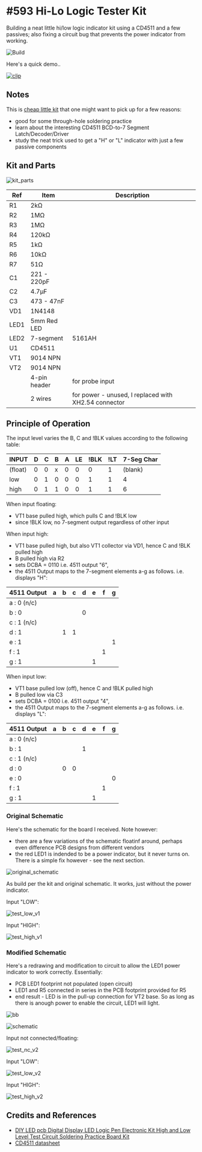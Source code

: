 # #593 Hi-Lo Logic Tester Kit

Building a neat little hi/low logic indicator kit using a CD4511 and a few passives; also fixing a circuit bug that prevents the power indicator from working.

![Build](./assets/HiLoLogicTesterKit_build.jpg?raw=true)

Here's a quick demo..

[![clip](https://img.youtube.com/vi/dCGLZiIZdKA/0.jpg)](https://www.youtube.com/watch?v=dCGLZiIZdKA)

## Notes

This is [cheap little kit](https://www.aliexpress.com/item/1005002086586805.html) that one might want to pick up for a few reasons:

* good for some through-hole soldering practice
* learn about the interesting CD4511 BCD-to-7 Segment Latch/Decoder/Driver
* study the neat trick used to get a "H" or "L" indicator with just a few passive components

## Kit and Parts

![kit_parts](./assets/kit_parts.jpg?raw=true)

| Ref | Item | Description |
|-----|------|-------|
| R1  |  2kΩ | |
| R2  |  1MΩ | |
| R3  |  1MΩ | |
| R4  |  120kΩ | |
| R5  |  1kΩ | |
| R6  |  10kΩ | |
| R7  |  51Ω | |
| C1  |  221  - 220pF | |
| C2  |  4.7µF | |
| C3  |  473 - 47nF | |
| VD1 |  1N4148 | |
| LED1 |  5mm Red LED| |
| LED2 |  7-segment| 5161AH |
| U1 |   CD4511 | |
| VT1 |   9014 NPN | |
| VT2 |   9014 NPN | |
|     | 4-pin header | for probe input |
|     | 2 wires | for power - unused, I replaced with XH2.54 connector |

## Principle of Operation

The input level varies the B, C and !BLK values according to the following table:

| INPUT   | D   | C   | B   | A   | LE  | !BLK | !LT  | 7-Seg Char |
|---------|-----|-----|-----|-----|-----|------|------|------------|
| (float) | 0   | 0   | x   | 0   | 0   | 0    | 1    | (blank)    |
| low     | 0   | 1   | 0   | 0   | 0   | 1    | 1    | 4          |
| high    | 0   | 1   | 1   | 0   | 0   | 1    | 1    | 6          |

When input floating:

* VT1 base pulled high, which pulls C and !BLK low
* since !BLK low, no 7-segment output regardless of other input

When input high:

* VT1 base pulled high, but also VT1 collector via VD1, hence C and !BLK pulled high
* B pulled high via R2
* sets DCBA = 0110 i.e. 4511 output "6",
* the 4511 Output maps to the 7-segment elements a-g as follows. i.e. displays "H":

| 4511 Output | a | b | c | d | e | f | g |
|-------------|---|---|---|---|---|---|---|
| a : 0 (n/c) |   |   |   |   |   |   |   |
| b : 0       |   |   |   | 0 |   |   |   |
| c : 1 (n/c) |   |   |   |   |   |   |   |
| d : 1       |   | 1 | 1 |   |   |   |   |
| e : 1       |   |   |   |   |   |   | 1 |
| f : 1       |   |   |   |   |   | 1 |   |
| g : 1       |   |   |   |   | 1 |   |   |

When input low:

* VT1 base pulled low (off), hence C and !BLK pulled high
* B pulled low via C3
* sets DCBA = 0100 i.e. 4511 output "4",
* the 4511 Output maps to the 7-segment elements a-g as follows. i.e. displays "L":

| 4511 Output | a | b | c | d | e | f | g |
|-------------|---|---|---|---|---|---|---|
| a : 0 (n/c) |   |   |   |   |   |   |   |
| b : 1       |   |   |   | 1 |   |   |   |
| c : 1 (n/c) |   |   |   |   |   |   |   |
| d : 0       |   | 0 | 0 |   |   |   |   |
| e : 0       |   |   |   |   |   |   | 0 |
| f : 1       |   |   |   |   |   | 1 |   |
| g : 1       |   |   |   |   | 1 |   |   |


### Original Schematic

Here's the schematic for the board I received. Note however:

* there are a few variations of the schematic floatinf around, perhaps even difference PCB designs from different vendors
* the red LED1 is indended to be a power indicator, but it never turns on. There is a simple fix however - see the next section.

![original_schematic](./assets/original_schematic.jpg?raw=true)

As build per the kit and original schematic. It works, just without the power indicator.

Input "LOW":

![test_low_v1](./assets/test_low_v1.jpg?raw=true)

Input "HIGH":

![test_high_v1](./assets/test_high_v1.jpg?raw=true)


### Modified Schematic

Here's a redrawing and modification to circuit to allow the LED1 power indicator to work correctly. Essentially:

* PCB LED1 footprint not populated (open circuit)
* LED1 and R5 connected in series in the PCB footprint provided for R5
* end result - LED is in the pull-up connection for VT2 base. So as long as there is anough power to enable the circuit, LED1 will light.

![bb](./assets/HiLoLogicTesterKit_bb.jpg?raw=true)

![schematic](./assets/HiLoLogicTesterKit_schematic.jpg?raw=true)

Input not connected/floating:

![test_nc_v2](./assets/test_nc_v2.jpg?raw=true)

Input "LOW":

![test_low_v2](./assets/test_low_v2.jpg?raw=true)

Input "HIGH":

![test_high_v2](./assets/test_high_v2.jpg?raw=true)


## Credits and References

* [DIY LED pcb Digital Display LED Logic Pen Electronic Kit High and Low Level Test Circuit Soldering Practice Board Kit](https://www.aliexpress.com/item/1005002086586805.html)
* [CD4511 datasheet](https://www.futurlec.com/4000Series/CD4511.shtml)
